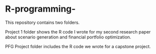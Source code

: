 # R-programming-
This repository contains two folders. 

Project 1 folder shows the R code I wrote for my second research paper about scenario generation and financial portfolio optimization. 

PFG Project folder includes the R code we wrote for a capstone project. 
